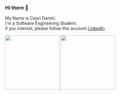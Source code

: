 ### Hi there 👋

My Name is Cepri Damiri.\
I'm a Software Engineering Student.\
if you interest, please follow this account [Linkedln](https://www.linkedin.com/in/cepri-damiri-49321627a/)


<p align="left">
<a href="https://github.com/gilangadhan">
  <img height="180em" src="https://github-readme-stats-eight-theta.vercel.app/api?username=damiri127&show_icons=true&theme=algolia&include_all_commits=true&count_private=true"/>
  <img height="180em" src="https://github-readme-stats-eight-theta.vercel.app/api/top-langs/?username=damiri127&layout=compact&langs_count=8&theme=algolia"/>
</a>
</p>

